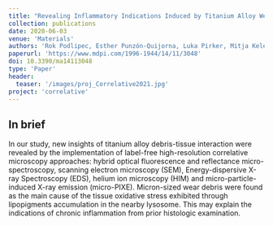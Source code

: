 ```yaml
---
title: "Revealing Inflammatory Indications Induced by Titanium Alloy Wear Debris in Periprosthetic Tissue by Label-Free Correlative High-Resolution Ion, Electron and Optical Microspectroscopy "
collection: publications
date: 2020-06-03
venue: 'Materials'
authors: 'Rok Podlipec, Esther Punzón-Quijorna, Luka Pirker, Mitja Kelemen, Primož Vavpetič, Rajko Kavalar, Gregor Hlawacek, Janez Štrancar, Primož Pelicon, Samo K. Fokter'
paperurl: 'https://www.mdpi.com/1996-1944/14/11/3048'
doi: 10.3390/ma14113048
type: 'Paper'
header:
  teaser: '/images/proj_Correlative2021.jpg'
project: 'correlative'
---
```

<!--
permalink: /publication/2020-10-09-Kokot-AdvMat
excerpt: 'We built the first in vitro model to predict nanomaterial-induced chronic inflammation'
citation: 'Your Name, You. (2009). &quot;Paper Title Number 1.&quot; <i>Journal 1</i>. 1(1).'
-->

In brief 
--------
In our study, new insights of titanium alloy debris-tissue interaction were revealed by the implementation of label-free high-resolution correlative microscopy approaches: 
hybrid optical fluorescence and reflectance micro-spectroscopy, scanning electron microscopy (SEM), Energy-dispersive X-ray Spectroscopy (EDS), helium ion microscopy (HIM) and micro-particle-induced X-ray emission (micro-PIXE). 
Micron-sized wear debris were found as the main cause of the tissue oxidative stress exhibited through lipopigments accumulation in the nearby lysosome. 
This may explain the indications of chronic inflammation from prior histologic examination. 
